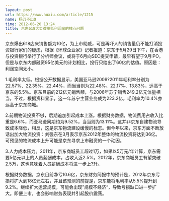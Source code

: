 ```yaml
---
layout: post
url: https://www.huxiu.com/article/1215
name: 杨刀不出Q
time: 2012-06-20 13:24
title: 京东618大卖难掩低利润率的核心问题
---
```

京东爆出618店庆销售额为10亿，为上市助威，可是再吓人的销售量仍不能打消投资银行家们的疑虑，根据《环球企业家》记者报道：京东于5月29日下午，在香港与投资银行举行了分析师会议，或将于6月向SEC提交申请，最早有望于9月IPO。但是与京东内部融资95亿美元的计划相比，投行只给出了60亿的估值。原因是：利润空间太小。

1.毛利率太低。根据公开数据显示，美国亚马逊2009?2011年毛利率分别为22.57%、22.35%、22.44%，而当当则为22.48%、22.17%、13.83%，远高于京东的5.5%。京东目前的212亿元销售额，与2006年苏宁销售249.2亿元体量相当，不过，根据资料显示，这一年苏宁主营业务成为223.2亿，毛利率为10.4%亦远高于京东商城。

2.前期物流投资不够，后期追加引起成本上涨。根据财务数据，物流费用占收入比重是6.6%，而亚马逊同期约为9.52%，当当则为13.11%。这并非京东自建物流导致成本降低，相反，这是京东物流建设缓慢的标志。但今年以来，京东方面不断放话出加大物流投资：刘强东在3月表示京东2012年整体的物流投资将达到36亿。可预见的物流成本上升可能是京东寻求上市融资的一个动因。

3.人力成本压力。2011年，京东商城员工超过1万，如果以5万元/年计算，京东需要5亿元以上的人员薪酬成本，占收入近2.5%。2012年，京东商城员工有望突破2.5万，这也意味着人员薪酬成本将进一步上?升。

根据财务数据，京东目前净亏10.6亿，京东财务简报中的预计是，2012年京东亏损将扩大到18亿元左右，并且该预测的前提是，京东能将毛利率从5.5%提升到9.2%。继续扩大运营规模，可能会出现”规模不经济“，导致亏损缺口进一步扩大。即便上市，也会影响财务表现并引起股价震荡。

